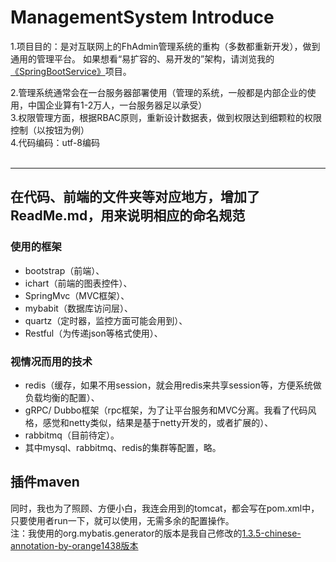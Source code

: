 ﻿# ManagementSystem Introduce
1.项目目的：是对互联网上的FhAdmin管理系统的重构（多数都重新开发），做到通用的管理平台。
如果想看“易扩容的、易开发的”架构，请浏览我的<a target=_blank href="https://github.com/orange1438/SpringBootService">《SpringBootService》</a>项目。<br>

2.管理系统通常会在一台服务器部署使用（管理的系统，一般都是内部企业的使用，中国企业算有1-2万人，一台服务器足以承受）<br>
3.权限管理方面，根据RBAC原则，重新设计数据表，做到权限达到细颗粒的权限控制（以按钮为例）<br>
4.代码编码：utf-8编码<br><br>
- - - 

## 在代码、前端的文件夹等对应地方，增加了ReadMe.md，用来说明相应的命名规范

### 使用的框架
*   bootstrap（前端）、<br>
*   ichart（前端的图表控件）、<br>
*   SpringMvc（MVC框架）、<br>
*   mybabit（数据库访问层）、<br>
*   quartz（定时器，监控方面可能会用到）、<br>
*   Restful（为传递json等格式使用）、<br>

### 视情况而用的技术
*   redis（缓存，如果不用session，就会用redis来共享session等，方便系统做负载均衡的配置）、<br>
*   gRPC/ Dubbo框架（rpc框架，为了让平台服务和MVC分离。我看了代码风格，感觉和netty类似，结果是基于netty开发的，或者扩展的）、<br>
*   rabbitmq（目前待定）。<br>
*   其中mysql、rabbitmq、redis的集群等配置，略。<br>

## 插件maven
同时，我也为了照顾、方便小白，我连会用到的tomcat，都会写在pom.xml中，只要使用者run一下，就可以使用，无需多余的配置操作。<br>
注：我使用的org.mybatis.generator的版本是我自己修改的<a target=_blank href="https://github.com/orange1438/mybatis-generator-core-chinese-annotation">1.3.5-chinese-annotation-by-orange1438版本</a><br>